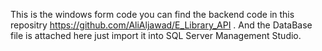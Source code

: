 This is the windows form code you can find the backend code in this repositry https://github.com/AliAljawad/E_Library_API . And the DataBase file is attached here just import it into SQL Server Management Studio.
